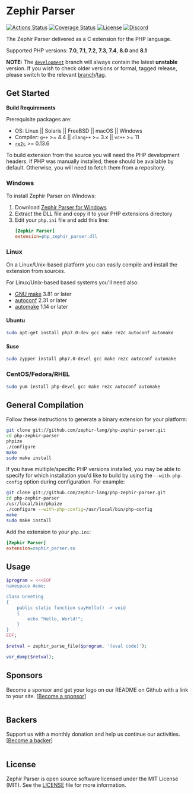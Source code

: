 # Zephir Parser

[![Actions Status][actions badge]][actions link]
[![Coverage Status][:badge-codecov:]][:build-codecov:]
[![License][:badge-license:]][:ext-license:]
[![Discord][:badge-discord:]][discord link]

The Zephir Parser delivered as a C extension for the PHP language.

Supported PHP versions: **7.0**, **7.1**, **7.2**, **7.3**, **7.4**, **8.0** and **8.1**

**NOTE:** The [`development`][:dev-branch:]
branch will always contain the latest **unstable** version. If you wish to
check older versions or formal, tagged release, please switch to the
relevant [branch][:branches:]/[tag][:tags:].

## Get Started

**Build Requirements**

Prerequisite packages are:

* OS: Linux || Solaris || FreeBSD || macOS || Windows
* Compiler: `g++` >= 4.4 || `clang++` >= 3.x || `vc++` >= 11
* [`re2c`][:re2c:] >= 0.13.6

To build extension from the source you will need the PHP development headers.
If PHP was manually installed, these should be available by default.
Otherwise, you will need to fetch them from a repository.

### Windows

To install Zephir Parser on Windows:

1. Download [Zephir Parser for Windows][:latest-release:]
2. Extract the DLL file and copy it to your PHP extensions directory
3. Edit your `php.ini` file and add this line:
   ```ini
   [Zephir Parser]
   extension=php_zephir_parser.dll
   ```

### Linux

On a Linux/Unix-based platform you can easily compile and install the
extension from sources.

For Linux/Unix-based based systems you'll need also:

* [GNU make][:gnu-make:] 3.81 or later
* [autoconf][:gnu-autoconf:] 2.31 or later
* [automake][:gnu-automake:] 1.14 or later

#### Ubuntu

```bash
sudo apt-get install php7.0-dev gcc make re2c autoconf automake
```

#### Suse

```bash
sudo zypper install php7.0-devel gcc make re2c autoconf automake
```

### CentOS/Fedora/RHEL

```bash
sudo yum install php-devel gcc make re2c autoconf automake
```

## General Compilation

Follow these instructions to generate a binary extension for your platform:

```bash
git clone git://github.com/zephir-lang/php-zephir-parser.git
cd php-zephir-parser
phpize
./configure
make
sudo make install
```

If you have multiple/specific PHP versions installed, you may be able to specify for which installation you'd like to
build by using the `--with-php-config` option during configuration. For example:

```bash
git clone git://github.com/zephir-lang/php-zephir-parser.git
cd php-zephir-parser
/usr/local/bin/phpize
./configure --with-php-config=/usr/local/bin/php-config
make
sudo make install
```

Add the extension to your `php.ini`:

```ini
[Zephir Parser]
extension=zephir_parser.so
```

## Usage

```php
$program = <<<EOF
namespace Acme;

class Greeting
{
    public static function sayHello() -> void
    {
        echo "Hello, World!";
    }
}
EOF;

$retval = zephir_parse_file($program, '(eval code)');

var_dump($retval);
```

## Sponsors

Become a sponsor and get your logo on our README on Github with a link to your site.
[[Become a sponsor](https://opencollective.com/phalcon#sponsor)]

<a href="https://opencollective.com/phalcon/#contributors">
<img src="https://opencollective.com/phalcon/tiers/sponsors.svg?avatarHeight=48&width=800" alt="">
</a>

## Backers

Support us with a monthly donation and help us continue our activities.
[[Become a backer](https://opencollective.com/phalcon#backer)]

<a href="https://opencollective.com/phalcon/#contributors">
<img src="https://opencollective.com/phalcon/tiers/backers.svg?avatarHeight=48&width=800&height=200" alt="">
</a>

## License

Zephir Parser is open source software licensed under the MIT License (MIT).
See the [LICENSE][:ext-license:] file for more information.

[actions link]: https://github.com/zephir-lang/php-zephir-parser/actions
[actions badge]: https://github.com/zephir-lang/php-zephir-parser/actions/workflows/ci.yml/badge.svg

[discord link]: http://phalcon.io/discord
[:badge-discord:]: https://img.shields.io/discord/310910488152375297?label=Discord&logo=discord
[:badge-codecov:]: https://codecov.io/gh/zephir-lang/php-zephir-parser/branch/development/graph/badge.svg
[:badge-license:]: https://img.shields.io/badge/license-MIT-brightgreen.svg
[:build-codecov:]: https://codecov.io/gh/zephir-lang/php-zephir-parser
[:ext-license:]: https://github.com/zephir-lang/php-zephir-parser/blob/master/LICENSE
[:latest-release:]: https://github.com/zephir-lang/php-zephir-parser/releases/latest
[:dev-branch:]:https://github.com/zephir-lang/php-zephir-parser/tree/development
[:branches:]: https://github.com/zephir-lang/php-zephir-parser/branches
[:tags:]: https://github.com/zephir-lang/php-zephir-parser/tags
[:re2c:]: http://re2c.org
[:gnu-make:]: https://www.gnu.org/software/make
[:gnu-autoconf:]: https://www.gnu.org/software/autoconf/autoconf.html
[:gnu-automake:]: https://www.gnu.org/software/automake
